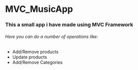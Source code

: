 # MVC_MusicApp
### This a small app i have made using MVC Framework

###### Here you can do a number of operations like:
* Add/Remove products
* Update products
* Add/Remove Categories
